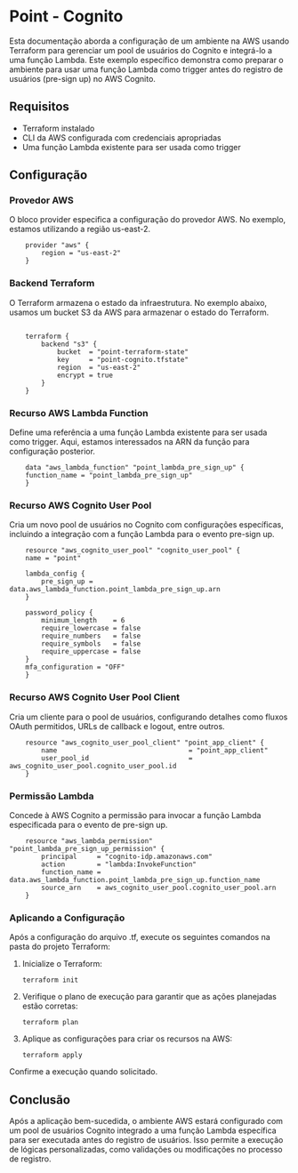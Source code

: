 # Point - Cognito

Esta documentação aborda a configuração de um ambiente na AWS usando Terraform para gerenciar um pool de usuários do Cognito e integrá-lo a uma função Lambda. Este exemplo específico demonstra como preparar o ambiente para usar uma função Lambda como trigger antes do registro de usuários (pre-sign up) no AWS Cognito.

## Requisitos

- Terraform instalado
- CLI da AWS configurada com credenciais apropriadas
- Uma função Lambda existente para ser usada como trigger

## Configuração

### Provedor AWS

O bloco provider especifica a configuração do provedor AWS. No exemplo, estamos utilizando a região us-east-2.

```hcl
    provider "aws" {
        region = "us-east-2"
    }
```

### Backend Terraform
O Terraform armazena o estado da infraestrutura. No exemplo abaixo, usamos um bucket S3 da AWS para armazenar o estado do Terraform.

```hcl

    terraform {
        backend "s3" {
            bucket  = "point-terraform-state"
            key     = "point-cognito.tfstate"
            region  = "us-east-2"
            encrypt = true
        }
    }
```

### Recurso AWS Lambda Function

Define uma referência a uma função Lambda existente para ser usada como trigger. Aqui, estamos interessados na ARN da função para configuração posterior.

```hcl
    data "aws_lambda_function" "point_lambda_pre_sign_up" {
    function_name = "point_lambda_pre_sign_up"
    }
```

### Recurso AWS Cognito User Pool

Cria um novo pool de usuários no Cognito com configurações específicas, incluindo a integração com a função Lambda para o evento pre-sign up.

```hcl
    resource "aws_cognito_user_pool" "cognito_user_pool" {
    name = "point"

    lambda_config {
        pre_sign_up = data.aws_lambda_function.point_lambda_pre_sign_up.arn
    }

    password_policy {
        minimum_length    = 6
        require_lowercase = false
        require_numbers   = false
        require_symbols   = false
        require_uppercase = false
    }
    mfa_configuration = "OFF"
    }
```

### Recurso AWS Cognito User Pool Client

Cria um cliente para o pool de usuários, configurando detalhes como fluxos OAuth permitidos, URLs de callback e logout, entre outros.

```hcl
    resource "aws_cognito_user_pool_client" "point_app_client" {
        name                                 = "point_app_client"
        user_pool_id                         = aws_cognito_user_pool.cognito_user_pool.id
    }
```

### Permissão Lambda

Concede à AWS Cognito a permissão para invocar a função Lambda especificada para o evento de pre-sign up.

```hcl
    resource "aws_lambda_permission" "point_lambda_pre_sign_up_permission" {
        principal     = "cognito-idp.amazonaws.com"
        action        = "lambda:InvokeFunction"
        function_name = data.aws_lambda_function.point_lambda_pre_sign_up.function_name
        source_arn    = aws_cognito_user_pool.cognito_user_pool.arn
    }
```

### Aplicando a Configuração

Após a configuração do arquivo .tf, execute os seguintes comandos na pasta do projeto Terraform:

1. Inicialize o Terraform:

    ```shell
    terraform init
    ```

2. Verifique o plano de execução para garantir que as ações planejadas estão corretas:

    ```shell
    terraform plan
    ```

3. Aplique as configurações para criar os recursos na AWS:

    ```shell
    terraform apply
    ```

Confirme a execução quando solicitado.

## Conclusão

Após a aplicação bem-sucedida, o ambiente AWS estará configurado com um pool de usuários Cognito integrado a uma função Lambda específica para ser executada antes do registro de usuários. Isso permite a execução de lógicas personalizadas, como validações ou modificações no processo de registro.
